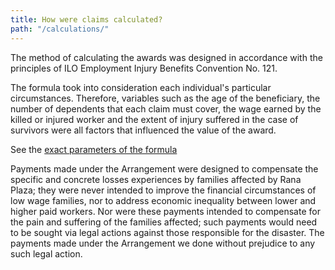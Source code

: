 ```yaml
---
title: How were claims calculated?
path: "/calculations/"
---
```


The method of calculating the awards was designed in accordance with the principles of ILO Employment Injury Benefits Convention No. 121.

The formula took into consideration each individual's particular circumstances. Therefore, variables such as  the age of the beneficiary, the number of dependents that each claim must cover, the wage earned by the killed or injured worker and the extent of injury suffered in the case of survivors were all factors that influenced the value of the award.

See the [exact parameters of the formula](RanaPlaza-Arrangement-Calculation-Formula.pdf)

Payments made under the Arrangement were designed to compensate the specific and concrete losses experiences by families affected by Rana Plaza; they were never intended to improve the financial circumstances of low wage families, nor to address economic inequality between lower and higher paid workers. Nor were these payments intended to compensate for the pain and suffering of the families affected; such payments would need to be sought via legal actions against those responsible for the disaster. The payments made under the Arrangement we done without prejudice to any such legal action.